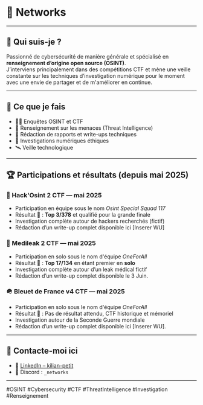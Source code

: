 # 🧠 Networks

---

## 👤 Qui suis-je ?

Passionné de cybersécurité de manière générale et spécialisé en **renseignement d’origine open source (OSINT)**.  
J’interviens principalement dans des compétitions CTF et mène une veille constante sur les techniques d’investigation numérique pour le moment avec une envie de partager et de m'améliorer en continue.

---

## 🧰 Ce que je fais

- 🕵️‍♂️ Enquêtes OSINT et CTF
- 🧠 Renseignement sur les menaces (Threat Intelligence)
- 📜 Rédaction de rapports et write-ups techniques
- 🧩 Investigations numériques éthiques
- 🛰️ Veille technologique

---

## 🏆 Participations et résultats (depuis mai 2025)

### 🦊 Hack'Osint 2 CTF — **mai 2025**

- Participation en équipe sous le nom *Osint Special Squad 117*
- Résultat 🥇 : **Top 3/378** et qualifié pour la grande finale
- Investigation complète autour de hackers recherchés (fictif)
- Rédaction d’un write-up complet disponible ici [Inserer WU]

### 🦏 Medileak 2 CTF — **mai 2025**

- Participation en solo sous le nom d'équipe *OneForAll*
- Résultat 🥇 : **Top 17/134** en étant premier en **solo**
- Investigation complète autour d’un leak médical fictif
- Rédaction d’un write-up complet disponible le 3 Juin.

### 🪖 Bleuet de France v4 CTF — **mai 2025**

- Participation en solo sous le nom d'équipe *OneForAll*
- Résultat 🥇 : Pas de résultat attendu, CTF historique et mémoriel
- Investigation autour de la Seconde Guerre mondiale
- Rédaction d’un write-up complet disponible ici [Inserer WU].
  
---

## 📡 Contacte-moi ici

- 💼 [LinkedIn – kilian-petit](https://www.linkedin.com/in/kilian-petit)
- 💬 Discord : `_networks`

---

<!-- Hashtags pour référencement -->
#OSINT #Cybersecurity #CTF #ThreatIntelligence #Investigation #Renseignement
